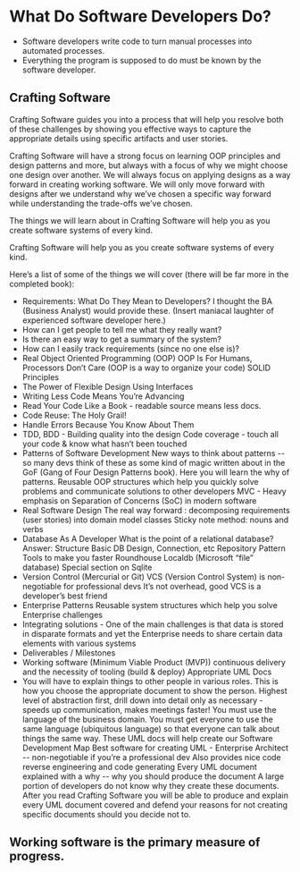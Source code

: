 # What Do Software Developers Do?
*   Software developers write code to turn manual processes into automated processes.
*   Everything the program is supposed to do must be known by the software developer.

## Crafting Software

Crafting Software guides you into a process that will help you resolve both of these challenges by showing you effective ways to capture the appropriate details using specific artifacts and user stories.

Crafting Software will have a strong focus on learning OOP principles and design patterns and more, but always with a focus of why we might choose one design over another. We will always focus on applying designs as a way forward in creating working software. We will only move forward with designs after we understand why we’ve chosen a specific way forward while understanding the trade-offs we’ve chosen.

The things we will learn about in Crafting Software will help you as you create software systems of every kind.

Crafting Software will help you as you create software systems of every kind.

Here’s a list of some of the things we will cover (there will be far more in the completed book):

- Requirements: What Do They Mean to Developers?
I thought the BA (Business Analyst) would provide these. (Insert maniacal laughter of experienced software developer here.)
- How can I get people to tell me what they really want?
- Is there an easy way to get a summary of the system?
- How can I easily track requirements (since no one else is)?
- Real Object Oriented Programming (OOP)
OOP Is For Humans, Processors Don’t Care (OOP is a way to organize your code)
SOLID Principles
- The Power of Flexible Design Using Interfaces
- Writing Less Code Means You’re Advancing
- Read Your Code Like a Book - readable source means less docs.
- Code Reuse: The Holy Grail!
- Handle Errors Because You Know About Them
- TDD, BDD - Building quality into the design
Code coverage - touch all your code & know what hasn’t been touched
- Patterns of Software Development
New ways to think about patterns -- so many devs think of these as some kind of magic written about in the GoF (Gang of Four Design Patterns book). Here you will learn the why of patterns.
Reusable OOP structures which help you quickly solve problems and communicate solutions to other developers MVC - Heavy emphasis on Separation of Concerns (SoC) in modern software
- Real Software Design
The real way forward : decomposing requirements (user stories) into domain model classes
Sticky note method: nouns and verbs
- Database As A Developer
What is the point of a relational database? Answer: Structure
Basic DB Design, Connection, etc
Repository Pattern
Tools to make you faster
Roundhouse
Localdb (Microsoft “file” database)
Special section on Sqlite
- Version Control (Mercurial or Git)
VCS (Version Control System) is non-negotiable for professional devs It’s not overhead, good VCS is a developer’s best friend
- Enterprise Patterns
Reusable system structures which help you solve Enterprise challenges
- Integrating solutions - One of the main challenges is that data is stored in disparate formats and yet the Enterprise needs to share certain data elements with various systems
- Deliverables / Milestones
- Working software (Minimum Viable Product (MVP))
continuous delivery and the necessity of tooling (build & deploy)
Appropriate UML Docs
- You will have to explain things to other people in various roles. This is how you choose the appropriate document to show the person.
Highest level of abstraction first, drill down into detail only as necessary - speeds up communication, makes meetings faster!
You must use the language of the business domain. You must get everyone to use the same language (ubiquitous language) so that everyone can talk about things the same way.
These UML docs will help create our Software Development Map
Best software for creating UML - Enterprise Architect -- non-negotiable if you’re a professional dev
Also provides nice code reverse engineering and code generating
Every UML document explained with a why -- why you should produce the document
A large portion of developers do not know why they create these documents. After you read Crafting Software you will be able to produce and explain every UML document covered and defend your reasons for not creating specific documents should you decide not to.


## Working software is the primary measure of progress.